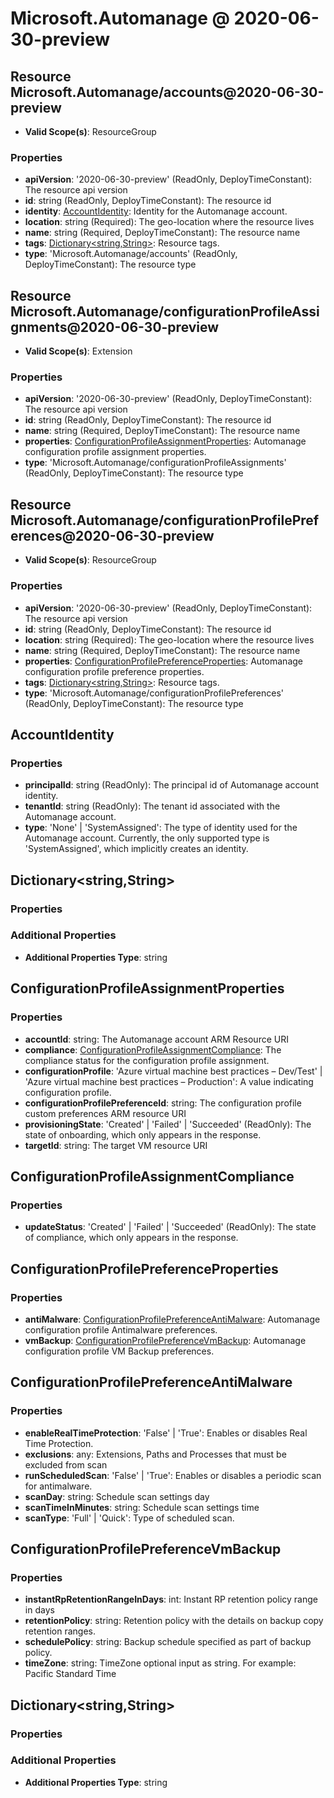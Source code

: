 # Microsoft.Automanage @ 2020-06-30-preview

## Resource Microsoft.Automanage/accounts@2020-06-30-preview
* **Valid Scope(s)**: ResourceGroup
### Properties
* **apiVersion**: '2020-06-30-preview' (ReadOnly, DeployTimeConstant): The resource api version
* **id**: string (ReadOnly, DeployTimeConstant): The resource id
* **identity**: [AccountIdentity](#accountidentity): Identity for the Automanage account.
* **location**: string (Required): The geo-location where the resource lives
* **name**: string (Required, DeployTimeConstant): The resource name
* **tags**: [Dictionary<string,String>](#dictionarystringstring): Resource tags.
* **type**: 'Microsoft.Automanage/accounts' (ReadOnly, DeployTimeConstant): The resource type

## Resource Microsoft.Automanage/configurationProfileAssignments@2020-06-30-preview
* **Valid Scope(s)**: Extension
### Properties
* **apiVersion**: '2020-06-30-preview' (ReadOnly, DeployTimeConstant): The resource api version
* **id**: string (ReadOnly, DeployTimeConstant): The resource id
* **name**: string (Required, DeployTimeConstant): The resource name
* **properties**: [ConfigurationProfileAssignmentProperties](#configurationprofileassignmentproperties): Automanage configuration profile assignment properties.
* **type**: 'Microsoft.Automanage/configurationProfileAssignments' (ReadOnly, DeployTimeConstant): The resource type

## Resource Microsoft.Automanage/configurationProfilePreferences@2020-06-30-preview
* **Valid Scope(s)**: ResourceGroup
### Properties
* **apiVersion**: '2020-06-30-preview' (ReadOnly, DeployTimeConstant): The resource api version
* **id**: string (ReadOnly, DeployTimeConstant): The resource id
* **location**: string (Required): The geo-location where the resource lives
* **name**: string (Required, DeployTimeConstant): The resource name
* **properties**: [ConfigurationProfilePreferenceProperties](#configurationprofilepreferenceproperties): Automanage configuration profile preference properties.
* **tags**: [Dictionary<string,String>](#dictionarystringstring): Resource tags.
* **type**: 'Microsoft.Automanage/configurationProfilePreferences' (ReadOnly, DeployTimeConstant): The resource type

## AccountIdentity
### Properties
* **principalId**: string (ReadOnly): The principal id of Automanage account identity.
* **tenantId**: string (ReadOnly): The tenant id associated with the Automanage account.
* **type**: 'None' | 'SystemAssigned': The type of identity used for the Automanage account. Currently, the only supported type is 'SystemAssigned', which implicitly creates an identity.

## Dictionary<string,String>
### Properties
### Additional Properties
* **Additional Properties Type**: string

## ConfigurationProfileAssignmentProperties
### Properties
* **accountId**: string: The Automanage account ARM Resource URI
* **compliance**: [ConfigurationProfileAssignmentCompliance](#configurationprofileassignmentcompliance): The compliance status for the configuration profile assignment.
* **configurationProfile**: 'Azure virtual machine best practices – Dev/Test' | 'Azure virtual machine best practices – Production': A value indicating configuration profile.
* **configurationProfilePreferenceId**: string: The configuration profile custom preferences ARM resource URI
* **provisioningState**: 'Created' | 'Failed' | 'Succeeded' (ReadOnly): The state of onboarding, which only appears in the response.
* **targetId**: string: The target VM resource URI

## ConfigurationProfileAssignmentCompliance
### Properties
* **updateStatus**: 'Created' | 'Failed' | 'Succeeded' (ReadOnly): The state of compliance, which only appears in the response.

## ConfigurationProfilePreferenceProperties
### Properties
* **antiMalware**: [ConfigurationProfilePreferenceAntiMalware](#configurationprofilepreferenceantimalware): Automanage configuration profile Antimalware preferences.
* **vmBackup**: [ConfigurationProfilePreferenceVmBackup](#configurationprofilepreferencevmbackup): Automanage configuration profile VM Backup preferences.

## ConfigurationProfilePreferenceAntiMalware
### Properties
* **enableRealTimeProtection**: 'False' | 'True': Enables or disables Real Time Protection.
* **exclusions**: any: Extensions, Paths and Processes that must be excluded from scan
* **runScheduledScan**: 'False' | 'True': Enables or disables a periodic scan for antimalware.
* **scanDay**: string: Schedule scan settings day
* **scanTimeInMinutes**: string: Schedule scan settings time
* **scanType**: 'Full' | 'Quick': Type of scheduled scan.

## ConfigurationProfilePreferenceVmBackup
### Properties
* **instantRpRetentionRangeInDays**: int: Instant RP retention policy range in days
* **retentionPolicy**: string: Retention policy with the details on backup copy retention ranges.
* **schedulePolicy**: string: Backup schedule specified as part of backup policy.
* **timeZone**: string: TimeZone optional input as string. For example: Pacific Standard Time

## Dictionary<string,String>
### Properties
### Additional Properties
* **Additional Properties Type**: string

